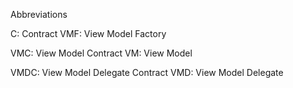 Abbreviations

C: Contract
VMF: View Model Factory

VMC: View Model Contract
VM: View Model

VMDC: View Model Delegate Contract
VMD: View Model Delegate